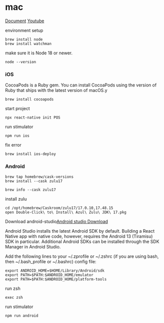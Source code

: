 # mac

[Document](https://reactnative.dev/docs/environment-setup?guide=native)
[Youtube](https://www.youtube.com/watch?v=0mDN6cUOWiw)

environment setup
```
brew install node
brew install watchman
```

make sure it is Node 18 or newer.

`node --version`

### iOS

CocoaPods is a Ruby gem. You can install CocoaPods using the version of Ruby that ships with the latest version of macOS.y

`brew install cocoapods`

start project

`npx react-native init POS`

run stimulator

`npm run ios`

fix error

`brew install ios-deploy`

### Android
```
brew tap homebrew/cask-versions
brew install --cask zulu17

brew info --cask zulu17
```

install zulu
```
cd /opt/homebrew/Caskroom/zulu17/17.0.10,17.48.15
open Double-Click\ to\ Install\ Azul\ Zulu\ JDK\ 17.pkg
```

Download android-studio[Android studio Download](https://developer.android.com/studio?utm_source=android-studio)

Android Studio installs the latest Android SDK by default. Building a React Native app with native code, however, requires the Android 13 (Tiramisu) SDK in particular. Additional Android SDKs can be installed through the SDK Manager in Android Studio.

Add the following lines to your ~/.zprofile or ~/.zshrc (if you are using bash, then ~/.bash_profile or ~/.bashrc) config file:
```
export ANDROID_HOME=$HOME/Library/Android/sdk
export PATH=$PATH:$ANDROID_HOME/emulator
export PATH=$PATH:$ANDROID_HOME/platform-tools
```

run zsh

`exec zsh`

run stimulator

`npm run android`

